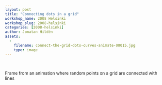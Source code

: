 ```yaml
---
layout: post
title: "Connecting dots in a grid"
workshop_name: 2008 Helsinki 
workshop_slug: 2008-helsinki
categories: [2008-helsinki]
author: Jonatan Hildén
assets:
  -
    filename: connect-the-grid-dots-curves-animate-00015.jpg
    type: image
---
```

<p>
&nbsp;
</p>
<p>
Frame from an animation where random points on a grid are connected with lines 
</p>

